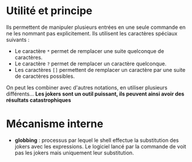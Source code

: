 # Utilité et principe
Ils permettent de manipuler plusieurs entrées en une seule commande en ne les nommant pas explicitement. 
Ils utilisent les caractères spéciaux suivants :
- Le caractère `*` permet de remplacer une suite quelconque de caractères.
- Le caractère `?` permet de remplacer un caractère quelconque.
- Les caractères `[]` permettent de remplacer un caractère par une suite de caractères possibles.

On peut les combiner avec d'autres notations, en utiliser plusieurs différents…
**Les jokers sont un outil puissant, ils peuvent ainsi avoir des résultats catastrophiques**
# Mécanisme interne
- **globbing** : processus par lequel le shell effectue la substitution des jokers avec les expressions.
Le logiciel lancé par la commande de voit pas les jokers mais uniquement leur substitution.

